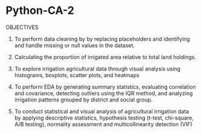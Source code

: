 ﻿# Python-CA-2

OBJECTIVES
1. To perform data cleaning by by replacing placeholders and identifying and handle missing or null values in the dataset.

2. Calculating the proportion of irrigated area relative to total land holdings.

3. To explore irrigation agricultural data through visual analysis using histograms, boxplots, scatter plots, and heatmaps

4. To perform EDA by generating summary statistics, evaluating correlation and covariance, detecting outliers using the IQR method, and analyzing irrigation patterns grouped by district and social group.

5. To conduct statistical and visual analysis of agricultural irrigation data by applying descriptive statistics, hypothesis testing (t-test, chi-square, A/B testing), normality assessment and multicollinearity detection (VIF)
